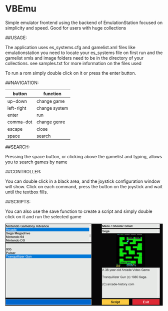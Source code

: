 # VBEmu
Simple emulator frontend using the backend of EmulationStation focused on simplicity and speed. Good for users with huge collections 

##USAGE:

The application uses es_systems.cfg and gamelist.xml files like emulationstation
you need to locate your es_systems file on first run and the gamelist xmls and image folders need to be in the directory of your collections.
see samples.txt for more information on the files used

To run a rom simply double click on it or press the enter button.

##NAVIGATION:

|button|function|
| --- | --- |
|up-down|change game|
|left-right|change system|
|enter|run|
|comma-dot|change genre|
|escape|close|
|space|search|

##SEARCH:

Pressing the space button, or clicking above the gamelist and typing, allows you to search 
games by name

##CONTROLLER:

You can double click in a black area, and the joystick configuration window will show. 
Click on each command, press the button on the joystick and wait until the textbox fills.

##SCRIPTS:

You can also use the save function to create a script and simply double click on it and run the selected game

![Screenshot](/screenshot.png)
